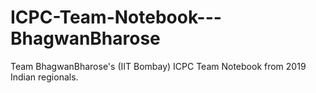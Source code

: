 # ICPC-Team-Notebook---BhagwanBharose

Team BhagwanBharose's (IIT Bombay) ICPC Team Notebook from 2019 Indian regionals. 
